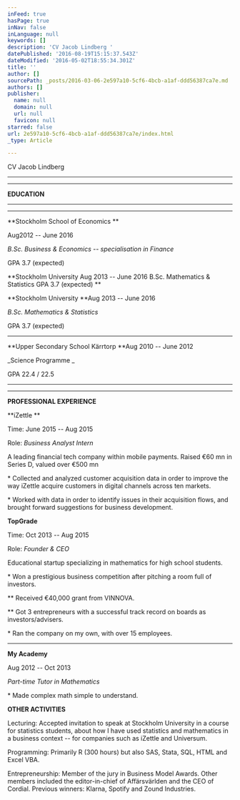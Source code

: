 ```yaml
---
inFeed: true
hasPage: true
inNav: false
inLanguage: null
keywords: []
description: 'CV Jacob Lindberg '
datePublished: '2016-08-19T15:15:37.543Z'
dateModified: '2016-05-02T18:55:34.301Z'
title: ''
author: []
sourcePath: _posts/2016-03-06-2e597a10-5cf6-4bcb-a1af-ddd56387ca7e.md
authors: []
publisher:
  name: null
  domain: null
  url: null
  favicon: null
starred: false
url: 2e597a10-5cf6-4bcb-a1af-ddd56387ca7e/index.html
_type: Article

---
```

CV Jacob Lindberg 

****

****

**EDUCATION**

****

****

**Stockholm School of Economics **

Aug2012 -- June 2016 

_B.Sc. Business & Economics -- specialisation in Finance_

GPA 3.7 (expected)

**Stockholm University Aug 2013 -- June 2016 B.Sc. Mathematics & Statistics GPA 3.7 (expected) **

**Stockholm University **Aug 2013 -- June 2016 

_B.Sc. Mathematics & Statistics_

GPA 3.7 (expected)

****

**Upper Secondary School Kärrtorp **Aug 2010 -- June 2012

_Science Programme _

GPA 22.4 / 22.5

****

****

**PROFESSIONAL EXPERIENCE**

**iZettle **

Time: June 2015 -- Aug 2015

Role: _Business Analyst Intern_

A leading financial tech company within mobile payments. Raised €60 mn in Series D, valued over €500 mn

\* Collected and analyzed customer acquisition data in order to improve the way iZettle acquire customers in digital channels across ten markets.

\* Worked with data in order to identify issues in their acquisition flows, and brought forward suggestions for business development.

**TopGrade**

Time: Oct 2013 -- Aug 2015

Role: _Founder & CEO_

Educational startup specializing in mathematics for high school students. 

\* Won a prestigious business competition after pitching a room full of investors.

\*\* Received €40,000 grant from VINNOVA.

\*\* Got 3 entrepreneurs with a successful track record on boards as investors/advisers. 

\* Ran the company on my own, with over 15 employees.  

****

**My Academy**

Aug 2012 -- Oct 2013

_Part-time Tutor in Mathematics_

\* Made complex math simple to understand.

**OTHER ACTIVITIES**

Lecturing: Accepted invitation to speak at Stockholm University in a course for statistics students, about how I have used statistics and mathematics in a business context -- for companies such as iZettle and Universum.

Programming: Primarily R (300 hours) but also SAS, Stata, SQL, HTML and Excel VBA.

Entrepreneurship: Member of the jury in Business Model Awards. Other members included the editor-in-chief of Affärsvärlden and the CEO of Cordial. Previous winners: Klarna, Spotify and Zound Industries.

#